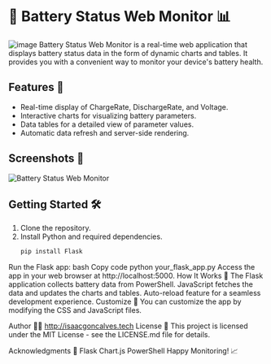 # 🚀 Battery Status Web Monitor 📊
![image](https://github.com/isaac-goncalves/BSA-Battery-Status/assets/82903174/5ba92410-9c93-415e-a443-838adc73a329)
Battery Status Web Monitor is a real-time web application that displays battery status data in the form of dynamic charts and tables. It provides you with a convenient way to monitor your device's battery health.

## Features 🌟

- Real-time display of ChargeRate, DischargeRate, and Voltage.
- Interactive charts for visualizing battery parameters.
- Data tables for a detailed view of parameter values.
- Automatic data refresh and server-side rendering.

## Screenshots 📸

![Battery Status Web Monitor](screenshot.png)

## Getting Started 🛠️

1. Clone the repository.
2. Install Python and required dependencies.
   ```bash
   pip install Flask
Run the Flask app:
bash
Copy code
python your_flask_app.py
Access the app in your web browser at http://localhost:5000.
How It Works 🧐
The Flask application collects battery data from PowerShell.
JavaScript fetches the data and updates the charts and tables.
Auto-reload feature for a seamless development experience.
Customize 🎨
You can customize the app by modifying the CSS and JavaScript files.

Author 👨‍💻
http://isaacgoncalves.tech
License 📝
This project is licensed under the MIT License - see the LICENSE.md file for details.

Acknowledgments 🙏
Flask
Chart.js
PowerShell
Happy Monitoring! 📈
